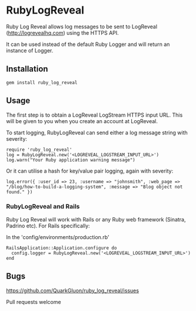 RubyLogReveal
=============

Ruby Log Reveal allows log messages to be sent to LogReveal (http://logrevealhq.com) using the HTTPS API.

It can be used instead of the default Ruby Logger and will return an instance of Logger.

Installation
------------

    gem install ruby_log_reveal

Usage
-----

The first step is to obtain a LogReveal LogStream HTTPS input URL. This will be given to you when you create an account at LogReveal. 

To start logging, RubyLogReveal can send either a log message string with severity:

    require 'ruby_log_reveal'
    log = RubyLogReveal.new('<LOGREVEAL_LOGSTREAM_INPUT_URL>')
    log.warn("Your Ruby application warning message")

Or it can utilise a hash for key/value pair logging, again with severity:

    log.error({ :user_id => 23, :username => "johnsmith", :web_page => "/blog/how-to-build-a-logging-system", :message => "Blog object not found." })


### RubyLogReveal and Rails

Ruby Log Reveal will work with Rails or any Ruby web framework (Sinatra, Padrino etc). For Rails specifically:

In the 'config/environments/production.rb'

    RailsApplication::Application.configure do
      config.logger = RubyLogReveal.new('<LOGREVEAL_LOGSTREAM_INPUT_URL>')
    end

Bugs
-----

https://github.com/QuarkGluon/ruby_log_reveal/issues

Pull requests welcome

